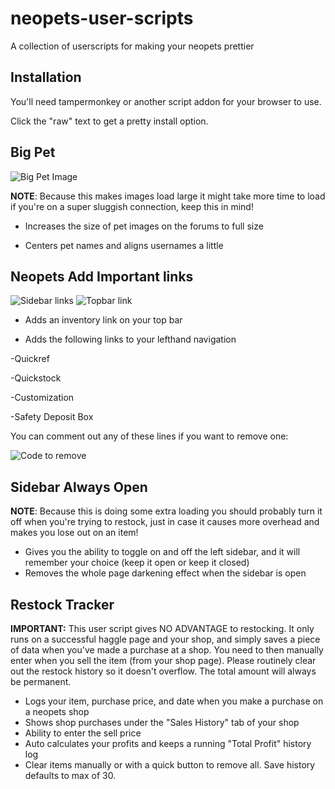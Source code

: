 # neopets-user-scripts
A collection of userscripts for making your neopets prettier

## Installation

You'll need tampermonkey or another script addon for your browser to use.

Click the "raw" text to get a pretty install option.

## Big Pet
![Big Pet Image](https://i.imgur.com/1J1lTTr.png)

**NOTE**: Because this makes images load large it might take more time to load if you're on a super sluggish connection, keep this in mind!

* Increases the size of pet images on the forums to full size

* Centers pet names and aligns usernames a little

## Neopets Add Important links

![Sidebar links](https://i.imgur.com/NsBWvUv.png)
![Topbar link](https://i.imgur.com/nIFr7km.png)

* Adds an inventory link on your top bar

* Adds the following links to your lefthand navigation

-Quickref

-Quickstock

-Customization

-Safety Deposit Box

You can comment out any of these lines if you want to remove one:

![Code to remove](https://i.imgur.com/AXZzJ6X.png)

## Sidebar Always Open

**NOTE**: Because this is doing some extra loading you should probably turn it off when you're trying to restock, just in case it causes more overhead and makes you lose out on an item!

* Gives you the ability to toggle on and off the left sidebar, and it will remember your choice (keep it open or keep it closed)
* Removes the whole page darkening effect when the sidebar is open

## Restock Tracker

**IMPORTANT:** This user script gives NO ADVANTAGE to restocking. It only runs on a successful haggle page and your shop, and simply saves a piece of data when you've made a purchase at a shop.
You need to then manually enter when you sell the item (from your shop page).
Please routinely clear out the restock history so it doesn't overflow. The total amount will always be permanent.

* Logs your item, purchase price, and date when you make a purchase on a neopets shop
* Shows shop purchases under the "Sales History" tab of your shop
* Ability to enter the sell price
* Auto calculates your profits and keeps a running "Total Profit" history log
* Clear items manually or with a quick button to remove all. Save history defaults to max of 30.